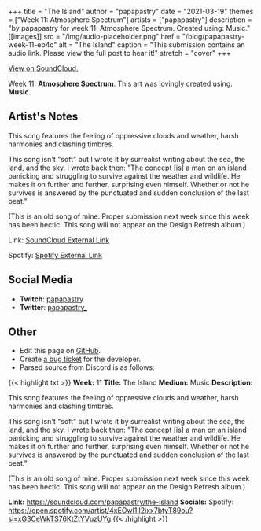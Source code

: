 +++
title =       "The Island"
author =      "papapastry"
date =        "2021-03-19"
themes =      ["Week 11: Atmosphere Spectrum"]
artists =     ["papapastry"]
description = "by papapastry for week 11: Atmosphere Spectrum. Created using: Music."
[[images]]
      src = "/img/audio-placeholder.png"
      href = "/blog/papapastry-week-11-eb4c"
      alt = "The Island"
      caption = "This submission contains an audio link. Please view the full post to hear it!"
      stretch = "cover"
+++


[View on SoundCloud.](https://soundcloud.com/papapastry/the-island)


Week 11: **Atmosphere Spectrum**. This art was lovingly created using: **Music**.

## Artist's Notes

This song features the feeling of oppressive clouds and weather, harsh harmonies and clashing timbres.

This song isn't "soft" but I wrote it by surrealist writing about the sea, the land, and the sky. I wrote back then: "The concept [is] a man on an island panicking and struggling to survive against the weather and wildlife. He makes it on further and further, surprising even himself. Whether or not he survives is answered by the punctuated and sudden conclusion of the last beat."

(This is an old song of mine. Proper submission next week since this week has been hectic. This song will not appear on the Design Refresh album.)

Link: [SoundCloud External Link](https://soundcloud.com/papapastry/the-island)

Spotify: [Spotify External Link](https://open.spotify.com/artist/4xEOwl1iI2ixx7btyT89ou?si=xG3CeWkTS76KtZtYVuzUYg)

## Social Media

- **Twitch**: <a href='https://twitch.tv/papapastry' target='_blank'>papapastry</a>
- **Twitter**: <a href='https://twitter.com/papapastry_' target='_blank'>papapastry_</a>

## Other

- Edit this page on [GitHub](https://github.com/teaminkling/web-refresh/edit/main/content/blog/papapastry-week-11-eb4c.md).
- Create [a bug ticket](https://github.com/teaminkling/web-refresh/issues/new?assignees=&labels=bug&template=problem-report.md&title=) for the developer.
- Parsed source from Discord is as follows:

{{< highlight txt >}}
**Week:** 11
**Title:** The Island
**Medium:** Music
**Description:**

This song features the feeling of oppressive clouds and weather, harsh harmonies and clashing timbres.

This song isn't "soft" but I wrote it by surrealist writing about the sea, the land, and the sky. I wrote back then: "The concept [is] a man on an island panicking and struggling to survive against the weather and wildlife. He makes it on further and further, surprising even himself. Whether or not he survives is answered by the punctuated and sudden conclusion of the last beat."

(This is an old song of mine. Proper submission next week since this week has been hectic. This song will not appear on the Design Refresh album.)

**Link:** https://soundcloud.com/papapastry/the-island
**Socials:** Spotify: https://open.spotify.com/artist/4xEOwl1iI2ixx7btyT89ou?si=xG3CeWkTS76KtZtYVuzUYg
{{< /highlight >}}